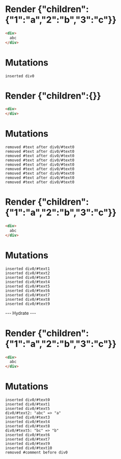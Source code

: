 # Render {"children":{"1":"a","2":"b","3":"c"}}
```html
<div>
  abc
</div>
```

# Mutations
```
inserted div0
```


# Render {"children":{}}
```html
<div>
</div>
```

# Mutations
```
removed #text after div0/#text0
removed #text after div0/#text0
removed #text after div0/#text0
removed #text after div0/#text0
removed #text after div0/#text0
removed #text after div0/#text0
removed #text after div0/#text0
removed #text after div0/#text0
removed #text after div0/#text0
```


# Render {"children":{"1":"a","2":"b","3":"c"}}
```html
<div>
  abc
</div>
```

# Mutations
```
inserted div0/#text1
inserted div0/#text2
inserted div0/#text3
inserted div0/#text4
inserted div0/#text5
inserted div0/#text6
inserted div0/#text7
inserted div0/#text8
inserted div0/#text9
```


--- Hydrate ---
# Render {"children":{"1":"a","2":"b","3":"c"}}
```html
<div>
  abc
</div>
```

# Mutations
```
inserted div0/#text0
inserted div0/#text1
inserted div0/#text5
div0/#text2: "abc" => "a"
inserted div0/#text3
inserted div0/#text4
inserted div0/#text8
div0/#text5: "bc" => "b"
inserted div0/#text6
inserted div0/#text7
inserted div0/#text9
inserted div0/#text10
removed #comment before div0
```